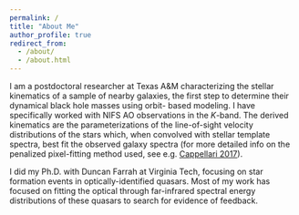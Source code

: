 ```yaml
---
permalink: /
title: "About Me"
author_profile: true
redirect_from: 
  - /about/
  - /about.html
---
```


I am a postdoctoral researcher at Texas A&M characterizing the stellar kinematics of a sample of nearby galaxies, the first step to determine their dynamical black hole masses using orbit- based modeling. I have specifically worked with NIFS AO observations in the *K*-band. The derived kinematics are the parameterizations of the line-of-sight velocity distributions of the stars which, when convolved with stellar template spectra, best fit the observed galaxy spectra (for more detailed info on the penalized pixel-fitting method used, see e.g. [Cappellari 2017](https://ui.adsabs.harvard.edu/abs/2017MNRAS.466..798C/abstract)).

I did my Ph.D. with Duncan Farrah at Virginia Tech, focusing on star formation events in optically-identified quasars. Most of my work has focused on fitting the optical through far-infrared spectral energy distributions of these quasars to search for evidence of feedback.

<!---
Education
======

* Ph.D. in Physics, Virginia Tech, 2015 - 2021
* B.S. in Physics; Mathematical Economics, University of Richmond, 2013
-->

